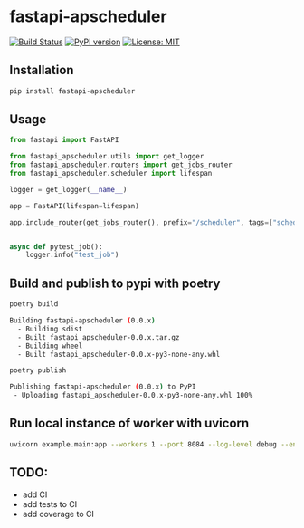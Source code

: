 # fastapi-apscheduler


[![Build Status](https://travis-ci.com/viniciuschiele/fastapi-apscheduler.svg?branch=main)](https://travis-ci.com/viniciuschiele/fastapi-apscheduler)
[![PyPI version](https://badge.fury.io/py/fastapi-apscheduler.svg)](https://badge.fury.io/py/fastapi-apscheduler)
[![License: MIT](https://img.shields.io/badge/License-MIT-yellow.svg)](https://opensource.org/licenses/MIT)

## Installation

```bash
pip install fastapi-apscheduler
```

## Usage

```python
from fastapi import FastAPI

from fastapi_apscheduler.utils import get_logger
from fastapi_apscheduler.routers import get_jobs_router
from fastapi_apscheduler.scheduler import lifespan

logger = get_logger(__name__)

app = FastAPI(lifespan=lifespan)

app.include_router(get_jobs_router(), prefix="/scheduler", tags=["scheduler"])


async def pytest_job():
    logger.info("test_job")
```



## Build and publish to pypi with poetry
```bash
poetry build

Building fastapi-apscheduler (0.0.x)
  - Building sdist
  - Built fastapi_apscheduler-0.0.x.tar.gz
  - Building wheel
  - Built fastapi_apscheduler-0.0.x-py3-none-any.whl

poetry publish

Publishing fastapi-apscheduler (0.0.x) to PyPI
 - Uploading fastapi_apscheduler-0.0.x-py3-none-any.whl 100%
```

## Run local instance of worker with uvicorn
```bash
uvicorn example.main:app --workers 1 --port 8084 --log-level debug --env-file example/.env
```

## TODO:
- add CI
- add tests to CI
- add coverage to CI
